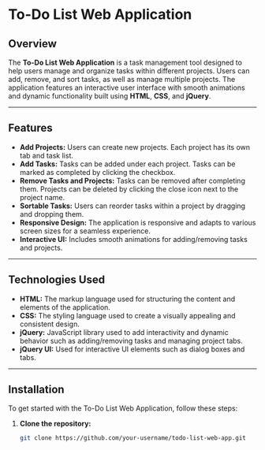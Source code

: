 # To-Do List Web Application

## Overview
The **To-Do List Web Application** is a task management tool designed to help users manage and organize tasks within different projects. Users can add, remove, and sort tasks, as well as manage multiple projects. The application features an interactive user interface with smooth animations and dynamic functionality built using **HTML**, **CSS**, and **jQuery**.

---

## Features

- **Add Projects:** Users can create new projects. Each project has its own tab and task list.
- **Add Tasks:** Tasks can be added under each project. Tasks can be marked as completed by clicking the checkbox.
- **Remove Tasks and Projects:** Tasks can be removed after completing them. Projects can be deleted by clicking the close icon next to the project name.
- **Sortable Tasks:** Users can reorder tasks within a project by dragging and dropping them.
- **Responsive Design:** The application is responsive and adapts to various screen sizes for a seamless experience.
- **Interactive UI:** Includes smooth animations for adding/removing tasks and projects.

---

## Technologies Used

- **HTML:** The markup language used for structuring the content and elements of the application.
- **CSS:** The styling language used to create a visually appealing and consistent design.
- **jQuery:** JavaScript library used to add interactivity and dynamic behavior such as adding/removing tasks and managing project tabs.
- **jQuery UI:** Used for interactive UI elements such as dialog boxes and tabs.

---

## Installation

To get started with the To-Do List Web Application, follow these steps:

1. **Clone the repository:**
   ```bash
   git clone https://github.com/your-username/todo-list-web-app.git
